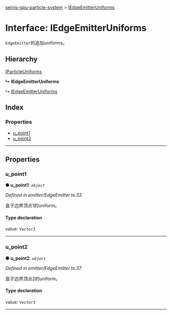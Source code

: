 [seinjs-gpu-particle-system](../README.md) > [IEdgeEmitterUniforms](../interfaces/iedgeemitteruniforms.md)

# Interface: IEdgeEmitterUniforms

`EdgeEmitter`的追加uniforms。

## Hierarchy

 [IParticleUniforms](iparticleuniforms.md)

**↳ IEdgeEmitterUniforms**

↳  [IEdgeEmitterUniforms](_seinjs_.gpuparticlesystem.iedgeemitteruniforms.md)

## Index

### Properties

* [u_point1](iedgeemitteruniforms.md#u_point1)
* [u_point2](iedgeemitteruniforms.md#u_point2)

---

## Properties

<a id="u_point1"></a>

###  u_point1

**● u_point1**: *`object`*

*Defined in emitter/EdgeEmitter.ts:33*

盒子边界顶点1的uniform。

#### Type declaration

 value: `Vector3`

___
<a id="u_point2"></a>

###  u_point2

**● u_point2**: *`object`*

*Defined in emitter/EdgeEmitter.ts:37*

盒子边界顶点2的uniform。

#### Type declaration

 value: `Vector3`

___

